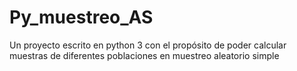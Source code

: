 # Py_muestreo_AS
Un proyecto escrito en python 3 con el propósito de poder calcular muestras de diferentes poblaciones en muestreo aleatorio simple

